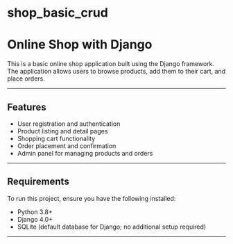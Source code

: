 ﻿# shop_basic_crud
# Online Shop with Django

This is a basic online shop application built using the Django framework. The application allows users to browse products, add them to their cart, and place orders.

---

## Features

- User registration and authentication
- Product listing and detail pages
- Shopping cart functionality
- Order placement and confirmation
- Admin panel for managing products and orders

---

## Requirements

To run this project, ensure you have the following installed:

- Python 3.8+
- Django 4.0+
- SQLite (default database for Django; no additional setup required)

---
